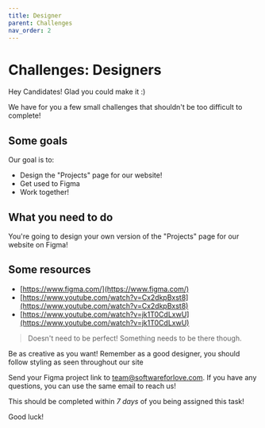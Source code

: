 ```yaml
---
title: Designer
parent: Challenges
nav_order: 2
---
```


# Challenges: Designers

Hey Candidates! Glad you could make it :)

We have for you a few small challenges that shouldn't be too difficult to complete!

## Some goals

Our goal is to:

-   Design the "Projects" page for our website!
-   Get used to Figma
-   Work together!

## What you need to do

You're going to design your own version of the "Projects" page for our website on Figma!

## Some resources

-   [https://www.figma.com/](https://www.figma.com/)
-   [https://www.youtube.com/watch?v=Cx2dkpBxst8](https://www.youtube.com/watch?v=Cx2dkpBxst8)
-   [https://www.youtube.com/watch?v=jk1T0CdLxwU](https://www.youtube.com/watch?v=jk1T0CdLxwU)

> Doesn't need to be perfect! Something needs to be there though.

Be as creative as you want! Remember as a good designer, you should follow styling as seen throughout our site

Send your Figma project link to [team@softwareforlove.com](team@softwareforlove.com). If you have any questions, you can use the same email to reach us!

This should be completed within _7 days_ of you being assigned this task!

Good luck!
